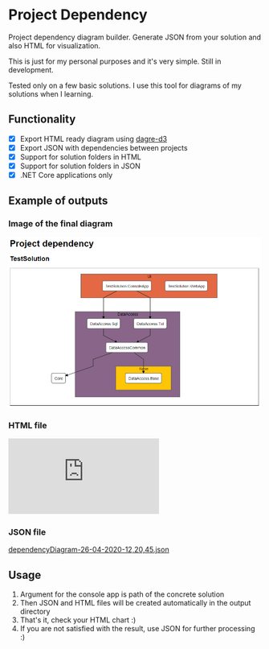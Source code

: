 # Project Dependency
Project dependency diagram builder. Generate JSON from your solution and also HTML for visualization.

This is just for my personal purposes and it's very simple. Still in development. 

Tested only on a few basic solutions. I use this tool for diagrams of my solutions when I learning.

## Functionality
- [x] Export HTML ready diagram using [dagre-d3](https://github.com/dagrejs/dagre-d3)
- [x] Export JSON with dependencies between projects
- [x] Support for solution folders in HTML
- [x] Support for solution folders in JSON
- [X] .NET Core applications only

## Example of outputs

### Image of the final diagram
![Dependency diagram](https://github.com/DominikTher/ProjectDependency/blob/master/docs/dependencyDiagram-26-04-2020-12,20,45.PNG)

### HTML file
![dependencyDiagram-26-04-2020-12,20,45.html](https://github.com/DominikTher/ProjectDependency/blob/master/docs/dependencyDiagram-26-04-2020-12,20,45.html)

### JSON file
[dependencyDiagram-26-04-2020-12,20,45.json](https://github.com/DominikTher/ProjectDependency/blob/master/docs/dependencyDiagram-26-04-2020-12,20,45.json)

## Usage
1. Argument for the console app is path of the concrete solution
2. Then JSON and HTML files will be created automatically in the output directory
3. That's it, check your HTML chart :)
4. If you are not satisfied with the result, use JSON for further processing :)
